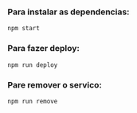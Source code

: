 ### Para instalar as dependencias:

```npm start```

### Para fazer deploy:

```npm run deploy```

### Pare remover o servico:

```npm run remove```